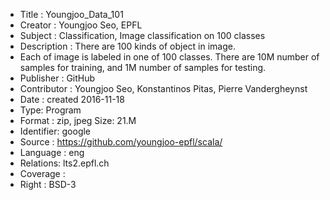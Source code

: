 - Title : Youngjoo_Data_101
- Creator : Youngjoo Seo, EPFL
- Subject : Classification, Image classification on 100 classes
- Description : There are 100 kinds of object in image. 
- Each of image is labeled in one of 100 classes. There are 10M number of samples for training, and 1M number of samples for testing.
- Publisher : GitHub
- Contributor : Youngjoo Seo, Konstantinos Pitas, Pierre Vandergheynst
- Date : created 2016-11-18
- Type: Program
- Format : zip, jpeg Size: 21.M
- Identifier: google
- Source : https://github.com/youngjoo-epfl/scala/
- Language : eng
- Relations: lts2.epfl.ch
- Coverage : 
- Right : BSD-3
